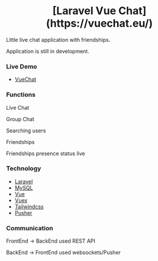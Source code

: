 <h1 align="center" > [Laravel Vue Chat](https://vuechat.eu/) </h1>

<p> Little live chat application with friendships. </p>

<p>Application is still in development.</p>

### Live Demo
- [VueChat](https://vuechat.eu/)

### Functions
<p> Live Chat</p>
<p> Group Chat </p>
<p> Searching users </p>
<p> Friendships </p>
<p> Friendships presence status live </p>

### Technology
- [Laravel](https://laravel.com/)
- [MySQL](https://www.mysql.com/)
- [Vue](https://vuejs.org/)
- [Vuex](https://vuex.vuejs.org/)
- [Tailwindcss](https://tailwindcss.com/)
- [Pusher](https://pusher.com/)

### Communication
<p> FrontEnd -> BackEnd used REST API</p>
<p> BackEnd -> FrontEnd used websockets/Pusher </p>
